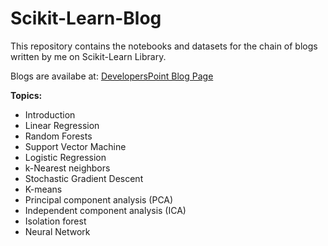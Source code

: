 # Scikit-Learn-Blog
This repository contains the notebooks and datasets for the chain of blogs written by me on Scikit-Learn Library.

Blogs are availabe at: [DevelopersPoint Blog Page](https://blog.developerspoint.org/)

**Topics:**

- Introduction
- Linear Regression
- Random Forests
- Support Vector Machine
- Logistic Regression
- k-Nearest neighbors
- Stochastic Gradient Descent
- K-means
- Principal component analysis (PCA)
- Independent component analysis (ICA)
- Isolation forest
- Neural Network
